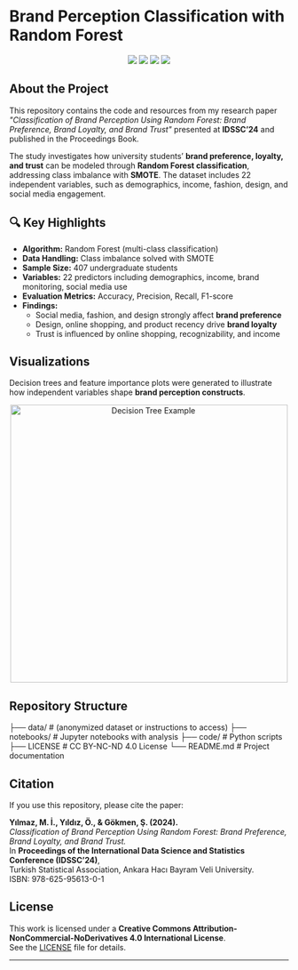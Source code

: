 # Brand Perception Classification with Random Forest  

<p align="center">
  <img src="https://img.shields.io/badge/Python-3776AB?style=for-the-badge&logo=python&logoColor=white"/>
  <img src="https://img.shields.io/badge/Machine%20Learning-00599C?style=for-the-badge"/>
  <img src="https://img.shields.io/badge/Econometrics-228B22?style=for-the-badge"/>
  <img src="https://img.shields.io/badge/Academic%20Research-8A2BE2?style=for-the-badge"/>
</p>  

## About the Project  
This repository contains the code and resources from my research paper *"Classification of Brand Perception Using Random Forest: Brand Preference, Brand Loyalty, and Brand Trust"* presented at **IDSSC’24** and published in the Proceedings Book.  

The study investigates how university students’ **brand preference, loyalty, and trust** can be modeled through **Random Forest classification**, addressing class imbalance with **SMOTE**. The dataset includes 22 independent variables, such as demographics, income, fashion, design, and social media engagement.  

## 🔍 Key Highlights  
- **Algorithm:** Random Forest (multi-class classification)  
- **Data Handling:** Class imbalance solved with SMOTE  
- **Sample Size:** 407 undergraduate students  
- **Variables:** 22 predictors including demographics, income, brand monitoring, social media use  
- **Evaluation Metrics:** Accuracy, Precision, Recall, F1-score  
- **Findings:**  
  - Social media, fashion, and design strongly affect **brand preference**  
  - Design, online shopping, and product recency drive **brand loyalty**  
  - Trust is influenced by online shopping, recognizability, and income  

## Visualizations  
Decision trees and feature importance plots were generated to illustrate how independent variables shape **brand perception constructs**.  

<p align="center">
  <img src="docs/decision_tree_example.png" alt="Decision Tree Example" width="500"/>
</p>  

## Repository Structure  
├── data/ # (anonymized dataset or instructions to access)
├── notebooks/ # Jupyter notebooks with analysis
├── code/ # Python scripts
├── LICENSE # CC BY-NC-ND 4.0 License
└── README.md # Project documentation

## Citation  
If you use this repository, please cite the paper:  

**Yılmaz, M. İ., Yıldız, Ö., & Gökmen, Ş. (2024).**  
*Classification of Brand Perception Using Random Forest: Brand Preference, Brand Loyalty, and Brand Trust.*  
In **Proceedings of the International Data Science and Statistics Conference (IDSSC’24)**,  
Turkish Statistical Association, Ankara Hacı Bayram Veli University.  
ISBN: 978-625-95613-0-1  

## License  
This work is licensed under a **Creative Commons Attribution-NonCommercial-NoDerivatives 4.0 International License**.  
See the [LICENSE](LICENSE) file for details.  


---
